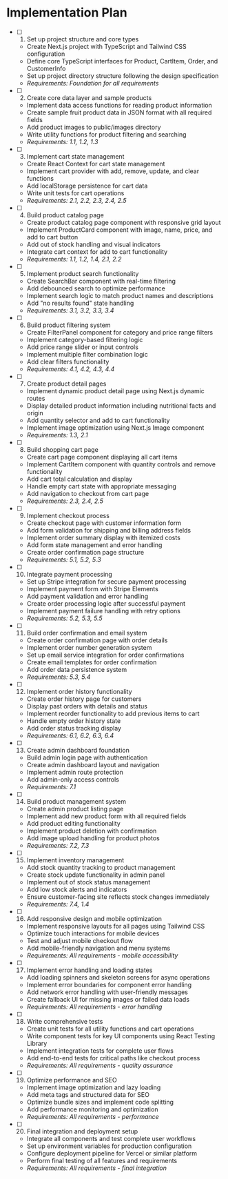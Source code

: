 # Implementation Plan

- [ ] 1. Set up project structure and core types

  - Create Next.js project with TypeScript and Tailwind CSS configuration
  - Define core TypeScript interfaces for Product, CartItem, Order, and CustomerInfo
  - Set up project directory structure following the design specification
  - _Requirements: Foundation for all requirements_

- [ ] 2. Create core data layer and sample products

  - Implement data access functions for reading product information
  - Create sample fruit product data in JSON format with all required fields
  - Add product images to public/images directory
  - Write utility functions for product filtering and searching
  - _Requirements: 1.1, 1.2, 1.3_

- [ ] 3. Implement cart state management

  - Create React Context for cart state management
  - Implement cart provider with add, remove, update, and clear functions
  - Add localStorage persistence for cart data
  - Write unit tests for cart operations
  - _Requirements: 2.1, 2.2, 2.3, 2.4, 2.5_

- [ ] 4. Build product catalog page

  - Create product catalog page component with responsive grid layout
  - Implement ProductCard component with image, name, price, and add to cart button
  - Add out of stock handling and visual indicators
  - Integrate cart context for add to cart functionality
  - _Requirements: 1.1, 1.2, 1.4, 2.1, 2.2_

- [ ] 5. Implement product search functionality

  - Create SearchBar component with real-time filtering
  - Add debounced search to optimize performance
  - Implement search logic to match product names and descriptions
  - Add "no results found" state handling
  - _Requirements: 3.1, 3.2, 3.3, 3.4_

- [ ] 6. Build product filtering system

  - Create FilterPanel component for category and price range filters
  - Implement category-based filtering logic
  - Add price range slider or input controls
  - Implement multiple filter combination logic
  - Add clear filters functionality
  - _Requirements: 4.1, 4.2, 4.3, 4.4_

- [ ] 7. Create product detail pages

  - Implement dynamic product detail page using Next.js dynamic routes
  - Display detailed product information including nutritional facts and origin
  - Add quantity selector and add to cart functionality
  - Implement image optimization using Next.js Image component
  - _Requirements: 1.3, 2.1_

- [ ] 8. Build shopping cart page

  - Create cart page component displaying all cart items
  - Implement CartItem component with quantity controls and remove functionality
  - Add cart total calculation and display
  - Handle empty cart state with appropriate messaging
  - Add navigation to checkout from cart page
  - _Requirements: 2.3, 2.4, 2.5_

- [ ] 9. Implement checkout process

  - Create checkout page with customer information form
  - Add form validation for shipping and billing address fields
  - Implement order summary display with itemized costs
  - Add form state management and error handling
  - Create order confirmation page structure
  - _Requirements: 5.1, 5.2, 5.3_

- [ ] 10. Integrate payment processing

  - Set up Stripe integration for secure payment processing
  - Implement payment form with Stripe Elements
  - Add payment validation and error handling
  - Create order processing logic after successful payment
  - Implement payment failure handling with retry options
  - _Requirements: 5.2, 5.3, 5.5_

- [ ] 11. Build order confirmation and email system

  - Create order confirmation page with order details
  - Implement order number generation system
  - Set up email service integration for order confirmations
  - Create email templates for order confirmation
  - Add order data persistence system
  - _Requirements: 5.3, 5.4_

- [ ] 12. Implement order history functionality

  - Create order history page for customers
  - Display past orders with details and status
  - Implement reorder functionality to add previous items to cart
  - Handle empty order history state
  - Add order status tracking display
  - _Requirements: 6.1, 6.2, 6.3, 6.4_

- [ ] 13. Create admin dashboard foundation

  - Build admin login page with authentication
  - Create admin dashboard layout and navigation
  - Implement admin route protection
  - Add admin-only access controls
  - _Requirements: 7.1_

- [ ] 14. Build product management system

  - Create admin product listing page
  - Implement add new product form with all required fields
  - Add product editing functionality
  - Implement product deletion with confirmation
  - Add image upload handling for product photos
  - _Requirements: 7.2, 7.3_

- [ ] 15. Implement inventory management

  - Add stock quantity tracking to product management
  - Create stock update functionality in admin panel
  - Implement out of stock status management
  - Add low stock alerts and indicators
  - Ensure customer-facing site reflects stock changes immediately
  - _Requirements: 7.4, 1.4_

- [ ] 16. Add responsive design and mobile optimization

  - Implement responsive layouts for all pages using Tailwind CSS
  - Optimize touch interactions for mobile devices
  - Test and adjust mobile checkout flow
  - Add mobile-friendly navigation and menu systems
  - _Requirements: All requirements - mobile accessibility_

- [ ] 17. Implement error handling and loading states

  - Add loading spinners and skeleton screens for async operations
  - Implement error boundaries for component error handling
  - Add network error handling with user-friendly messages
  - Create fallback UI for missing images or failed data loads
  - _Requirements: All requirements - error handling_

- [ ] 18. Write comprehensive tests

  - Create unit tests for all utility functions and cart operations
  - Write component tests for key UI components using React Testing Library
  - Implement integration tests for complete user flows
  - Add end-to-end tests for critical paths like checkout process
  - _Requirements: All requirements - quality assurance_

- [ ] 19. Optimize performance and SEO

  - Implement image optimization and lazy loading
  - Add meta tags and structured data for SEO
  - Optimize bundle sizes and implement code splitting
  - Add performance monitoring and optimization
  - _Requirements: All requirements - performance_

- [ ] 20. Final integration and deployment setup
  - Integrate all components and test complete user workflows
  - Set up environment variables for production configuration
  - Configure deployment pipeline for Vercel or similar platform
  - Perform final testing of all features and requirements
  - _Requirements: All requirements - final integration_
